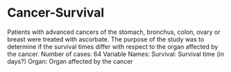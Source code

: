 # Cancer-Survival
Patients with advanced cancers of the stomach, bronchus, colon, ovary or breast were treated with ascorbate. The purpose of the study was to determine if the survival times differ with respect to the organ affected by the cancer. Number of cases: 64 Variable Names: Survival: Survival time (in days?) Organ: Organ affected by the cancer
